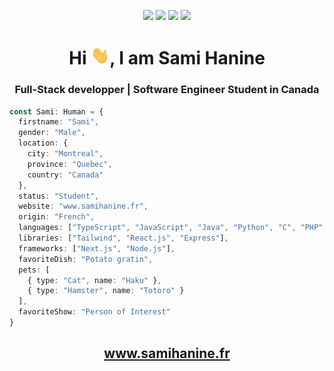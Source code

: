 <p align="center">
	<img src="https://img.shields.io/badge/Age-20-blue" />
  <img src="https://img.shields.io/badge/Focus-%20Typescript-brightgreen" />
  <img src="https://img.shields.io/badge/Lives-Montréal-success%22" />
  <img src="https://img.shields.io/badge/Languages-English%20%26%20French-brightgreen" />
</p>
<h1 align="center">Hi <img src="https://raw.githubusercontent.com/ABSphreak/ABSphreak/master/gifs/Hi.gif" width="30px">, I am Sami Hanine </h1>
<h3 align="center">Full-Stack developper | Software Engineer Student in Canada </h3>

```typescript
const Sami: Human = {
  firstname: "Sami",
  gender: "Male",
  location: {
    city: "Montreal",
    province: "Quebec",
    country: "Canada"
  },
  status: "Student",
  website: "www.samihanine.fr",
  origin: "French",
  languages: ["TypeScript", "JavaScript", "Java", "Python", "C", "PHP", "batch"],
  libraries: ["Tailwind", "React.js", "Express"],
  frameworks: ["Next.js", "Node.js"],
  favoriteDish: "Potato gratin",
  pets: [
    { type: "Cat", name: "Haku" },
    { type: "Hamster", name: "Totoro" }
  ],
  favoriteShow: "Person of Interest"
}
```
<h2 align="center"><a href="www.samihanine.fr">www.samihanine.fr</a></h2>
